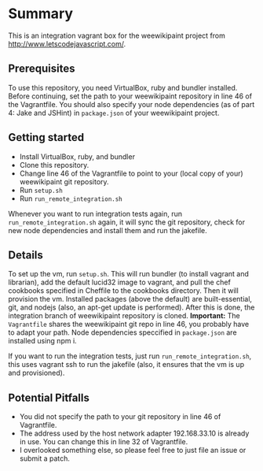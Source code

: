 # Summary

This is an integration vagrant box for the weewikipaint project from http://www.letscodejavascript.com/.

## Prerequisites  
To use this repository, you need VirtualBox, ruby and bundler installed.
Before continuing, set the path to your weewikipaint repository in line
46 of the Vagrantfile.
You should also specify your node dependencies (as of part 4: Jake and
JSHint) in `package.json` of your weewikipaint project.

## Getting started
 * Install VirtualBox, ruby, and bundler
 * Clone this repository.
 * Change line 46 of the Vagrantfile to point to your (local copy of your) weewikipaint git
   repository.
 * Run `setup.sh`
 * Run `run_remote_integration.sh`

Whenever you want to run integration tests again, run
`run_remote_integration.sh` again, it will sync the git repository,
check for new node dependencies and install them and run the jakefile.

## Details

To set up the vm, run `setup.sh`. This will run bundler (to install
vagrant and librarian), add the default lucid32 image to vagrant, and
pull the chef cookbooks specified in Cheffile to the cookbooks directory.
Then it will provision the vm. Installed packages (above the default)
are built-essential, git, and nodejs (also, an apt-get update is
performed).
After this is done, the integration branch of weewikipaint repository is
cloned.
**Important:** The `Vagrantfile` shares the weewikipaint git repo in line 46, you probably
have to adapt your path. 
Node dependencies speccified in `package.json` are installed using npm i.

If you want to run the integration tests, just run
`run_remote_integration.sh`, this uses vagrant ssh to run the jakefile
(also, it ensures that the vm is up and provisioned). 

## Potential Pitfalls

 * You did not specify the path to your git repository in line 46 of
   Vagrantfile.
 * The address used by the host network adapter 192.168.33.10 is already
   in use. You can change this in line 32 of Vagrantfile.
 * I overlooked something else, so please feel free to just file an issue or submit a patch.
